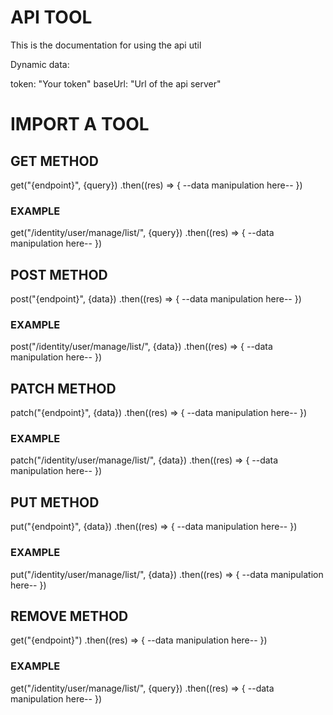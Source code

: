 # API TOOL

This is the documentation for using the api util

Dynamic data:

token: "Your token"
baseUrl: "Url of the api server"

# IMPORT A TOOL

  ## GET METHOD
  get("{endpoint}", {query})
    .then((res) => {
      --data manipulation here--
    })

  ### EXAMPLE
  get("/identity/user/manage/list/", {query})
    .then((res) => {
    --data manipulation here--
    })

  ## POST METHOD
  post("{endpoint}", {data})
    .then((res) => {
      --data manipulation here--
    })

  ### EXAMPLE
  post("/identity/user/manage/list/", {data})
    .then((res) => {
      --data manipulation here--
    })

  ## PATCH METHOD
  patch("{endpoint}", {data})
    .then((res) => {
      --data manipulation here--
    })

  ### EXAMPLE
  patch("/identity/user/manage/list/", {data})
    .then((res) => {
      --data manipulation here--
    })

  ## PUT METHOD
  put("{endpoint}", {data})
    .then((res) => {
      --data manipulation here--
    })

  ### EXAMPLE
  put("/identity/user/manage/list/", {data})
    .then((res) => {
      --data manipulation here--
    })

  ## REMOVE METHOD
  get("{endpoint}")
    .then((res) => {
      --data manipulation here--
    })

  ### EXAMPLE
  get("/identity/user/manage/list/", {query})
    .then((res) => {
      --data manipulation here--
    })



